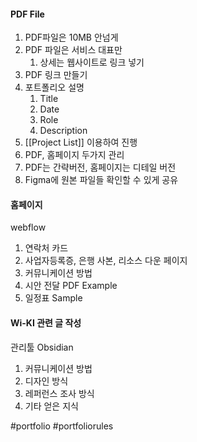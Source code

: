 #### PDF File
1. PDF파일은 10MB 안넘게
2. PDF 파일은 서비스 대표만
	1. 상세는 웹사이트로 링크 넣기
3. PDF 링크 만들기
4. 포트폴리오 설명
	1. Title
	2. Date
	3. Role
	4. Description
5. [[Project List]] 이용하여 진행
6. PDF, 홈페이지 두가지 관리
7. PDF는 간략버전, 홈페이지는 디테일 버전
8. Figma에 원본  파일들 확인할 수 있게 공유

#### 홈페이지
webflow
1. 연락처 카드
2. 사업자등록증, 은행 사본, 리소스 다운 페이지
3. 커뮤니케이션 방법
4. 시안 전달 PDF Example
5. 일정표 Sample

#### Wi-KI 관련 글 작성
관리툴 Obsidian
1. 커뮤니케이션 방법
2. 디자인 방식
3. 레퍼런스 조사 방식
4. 기타 얻은 지식

#portfolio #portfoliorules
